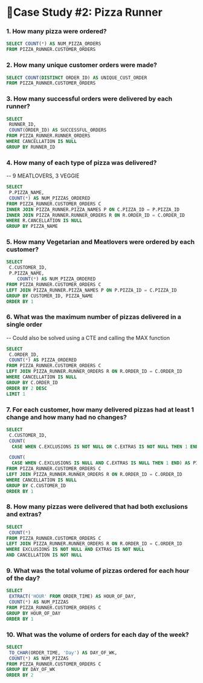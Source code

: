 # 🍕Case Study #2: Pizza Runner

### 1. How many pizza were ordered? 
```sql
SELECT COUNT(*) AS NUM_PIZZA_ORDERS
FROM PIZZA_RUNNER.CUSTOMER_ORDERS
```
### 2. How many unique customer orders were made?
```sql
SELECT COUNT(DISTINCT ORDER_ID) AS UNIQUE_CUST_ORDER
FROM PIZZA_RUNNER.CUSTOMER_ORDERS
``` 
### 3. How many successful orders were delivered by each runner?
```sql
SELECT 
 RUNNER_ID,
 COUNT(ORDER_ID) AS SUCCESSFUL_ORDERS
FROM PIZZA_RUNNER.RUNNER_ORDERS
WHERE CANCELLATION IS NULL
GROUP BY RUNNER_ID
```
### 4. How many of each type of pizza was delivered?
-- 9 MEATLOVERS, 3 VEGGIE

```sql
SELECT 
 P.PIZZA_NAME, 
 COUNT(*) AS NUM_PIZZAS_ORDERED
FROM PIZZA_RUNNER.CUSTOMER_ORDERS C
INNER JOIN PIZZA_RUNNER.PIZZA_NAMES P ON C.PIZZA_ID = P.PIZZA_ID
INNER JOIN PIZZA_RUNNER.RUNNER_ORDERS R ON R.ORDER_ID = C.ORDER_ID
WHERE R.CANCELLATION IS NULL
GROUP BY PIZZA_NAME
```

### 5. How many Vegetarian and Meatlovers were ordered by each customer?

```sql
SELECT
 C.CUSTOMER_ID, 
 P.PIZZA_NAME,
	COUNT(*) AS NUM_PIZZA_ORDERED
FROM PIZZA_RUNNER.CUSTOMER_ORDERS C
LEFT JOIN PIZZA_RUNNER.PIZZA_NAMES P ON P.PIZZA_ID = C.PIZZA_ID
GROUP BY CUSTOMER_ID, PIZZA_NAME
ORDER BY 1
```

### 6. What was the maximum number of pizzas delivered in a single order
-- Could also be solved using a CTE and calling the MAX function

```sql
SELECT
 C.ORDER_ID,
 COUNT(*) AS PIZZA_ORDERED
FROM PIZZA_RUNNER.CUSTOMER_ORDERS C
LEFT JOIN PIZZA_RUNNER.RUNNER_ORDERS R ON R.ORDER_ID = C.ORDER_ID
WHERE CANCELLATION IS NULL
GROUP BY C.ORDER_ID
ORDER BY 2 DESC
LIMIT 1
```

### 7. For each customer, how many delivered pizzas had at least 1 change and how many had no changes?

```sql
SELECT
 C.CUSTOMER_ID, 
 COUNT(
  CASE WHEN C.EXCLUSIONS IS NOT NULL OR C.EXTRAS IS NOT NULL THEN 1 END) AS PIZZA_WITH_CHANGES,

 COUNT(
  CASE WHEN C.EXCLUSIONS IS NULL AND C.EXTRAS IS NULL THEN 1 END) AS PIZZA_WITHOUT_CHANGES
FROM PIZZA_RUNNER.CUSTOMER_ORDERS C
LEFT JOIN PIZZA_RUNNER.RUNNER_ORDERS R ON R.ORDER_ID = C.ORDER_ID
WHERE CANCELLATION IS NULL
GROUP BY C.CUSTOMER_ID
ORDER BY 1
```

### 8. How many pizzas were delivered that had both exclusions and extras?

```sql
SELECT 
 COUNT(*)
FROM PIZZA_RUNNER.CUSTOMER_ORDERS C
LEFT JOIN PIZZA_RUNNER.RUNNER_ORDERS R ON R.ORDER_ID = C.ORDER_ID
WHERE EXCLUSIONS IS NOT NULL AND EXTRAS IS NOT NULL
AND CANCELLATION IS NOT NULL
```

### 9. What was the total volume of pizzas ordered for each hour of the day?

```sql
SELECT
 EXTRACT('HOUR' FROM ORDER_TIME) AS HOUR_OF_DAY, 
 COUNT(*) AS NUM_PIZZAS
FROM PIZZA_RUNNER.CUSTOMER_ORDERS C
GROUP BY HOUR_OF_DAY
ORDER BY 1
``` 
### 10. What was the volume of orders for each day of the week?

```sql
SELECT
 TO_CHAR(ORDER_TIME, 'Day') AS DAY_OF_WK,
 COUNT(*) AS NUM_PIZZAS
FROM PIZZA_RUNNER.CUSTOMER_ORDERS C
GROUP BY DAY_OF_WK
ORDER BY 2
```

